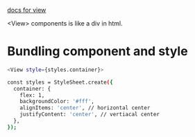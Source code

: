 [docs for view](https://reactnative.dev/docs/view)

\<View\> components is like a div in html.


# Bundling component and style

```.sh
<View style={styles.container}>
```
```.sh
const styles = StyleSheet.create({
  container: {
    flex: 1,
    backgroundColor: '#fff',
    alignItems: 'center', // horizontal center
    justifyContent: 'center', // vertiacal center
  },
});
```
